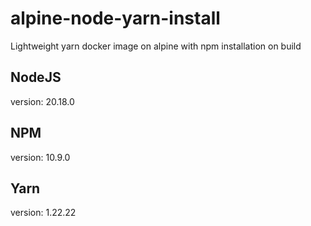 # alpine-node-yarn-install
Lightweight yarn docker image on alpine with npm installation on build

## NodeJS
version: 20.18.0

## NPM
version: 10.9.0

## Yarn
version: 1.22.22
